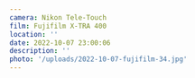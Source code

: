 ```yaml
---
camera: Nikon Tele-Touch
film: Fujifilm X-TRA 400
location: ''
date: 2022-10-07 23:00:06
description: ''
photo: '/uploads/2022-10-07-fujifilm-34.jpg'
---
```

